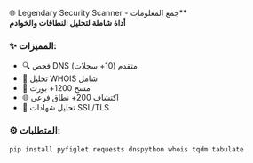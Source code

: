 🌐 Legendary Security Scanner - جمع المعلومات**  
**أداة شاملة لتحليل النطاقات والخوادم**  

### **✨ المميزات:**  
- 🔍 فحص DNS متقدم (10+ سجلات)  
- 📅 تحليل WHOIS شامل  
- 🚪 مسح 1200+ بورت  
- 🌐 اكتشاف 200+ نطاق فرعي  
- 🔐 تحليل شهادات SSL/TLS  

### **⚙️ المتطلبات:**  
```bash
pip install pyfiglet requests dnspython whois tqdm tabulate
```
